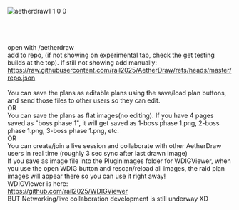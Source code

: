 ![aetherdraw1 1 0 0](https://github.com/user-attachments/assets/9dfa0722-6a5a-461e-aae6-9027fe6608b5) <br>
<br>
<br>
<br>


open with /aetherdraw  <br>
add to repo, (if not showing on experimental tab, check the get testing builds at the top). If still not showing add manually: <br>
https://raw.githubusercontent.com/rail2025/AetherDraw/refs/heads/master/repo.json <br>
<br>
You can save the plans as editable plans using the save/load plan buttons, and send those files to other users so they can edit. <br>
OR<br>
You can save the plans as flat images(no editing). If you have 4 pages saved as "boss phase 1", it will get saved as 1-boss phase 1.png, 2-boss phase 1.png, 3-boss phase 1.png, etc. <br>
OR<br>
You can create/join a live session and collaborate with other AetherDraw users in real time (roughly 3 sec sync after last drawn image)
<br>
If you save as image file into the PluginImages folder for WDIGViewer, when you use the open WDIG button and rescan/reload all images, the raid plan images will appear there so you can use it right away!
<br>
WDIGViewer is here:<br>
https://github.com/rail2025/WDIGViewer
<br>
BUT Networking/live collaboration development is still underway XD<br>
<br>

